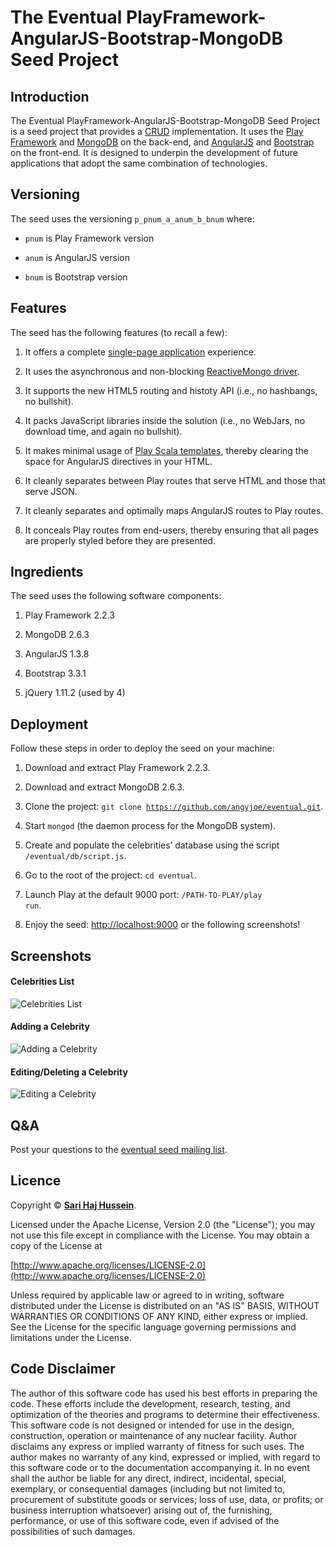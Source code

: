 # The Eventual PlayFramework-AngularJS-Bootstrap-MongoDB Seed Project

## Introduction

The Eventual PlayFramework-AngularJS-Bootstrap-MongoDB Seed Project is a seed project that provides a [CRUD](http://en.wikipedia.org/wiki/Create,_read,_update_and_delete) implementation. It uses the [Play Framework](http://www.playframework.com/) and [MongoDB](http://www.mongodb.org/) on the back-end, and [AngularJS](http://angularjs.org/) and [Bootstrap](http://getbootstrap.com/) on the front-end. It is designed to underpin the development of future applications that adopt the same combination of technologies.

## Versioning

The seed uses the versioning <code>p\_pnum\_a\_anum_b\_bnum</code> where:

* <code>pnum</code> is Play Framework version

* <code>anum</code> is AngularJS version

* <code>bnum</code> is Bootstrap version

## Features
The seed has the following features (to recall a few):

1. It offers a complete [single-page application](http://en.wikipedia.org/wiki/Single-page_application) experience.

2. It uses the asynchronous and non-blocking [ReactiveMongo driver](http://reactivemongo.org/).

3. It supports the new HTML5 routing and histoty API (i.e., no hashbangs, no bullshit).

4. It packs JavaScript libraries inside the solution (i.e., no WebJars, no download time, and again no bullshit).

5. It makes minimal usage of [Play Scala templates](https://www.playframework.com/documentation/2.2.3/ScalaTemplates), thereby clearing the space for AngularJS directives in your HTML.

6. It cleanly separates between Play routes that serve HTML and those that serve JSON.

7. It cleanly separates and optimally maps AngularJS routes to Play routes.

8. It conceals Play routes from end-users, thereby ensuring that all pages are properly styled before they are presented.

## Ingredients
The seed uses the following software components:

1. Play Framework 2.2.3

2. MongoDB 2.6.3

3. AngularJS 1.3.8

4. Bootstrap 3.3.1

5. jQuery 1.11.2 (used by 4)

## Deployment
Follow these steps in order to deploy the seed on your machine:

1. Download and extract Play Framework 2.2.3.

2. Download and extract MongoDB 2.6.3.

3. Clone the project: <code>git clone https://github.com/angyjoe/eventual.git</code>.

4. Start <code>mongod</code> (the daemon process for the MongoDB system).

5. Create and populate the celebrities’ database using the script <code>/eventual/db/script.js</code>.

6. Go to the root of the project: <code>cd eventual</code>.

7. Launch Play at the default 9000 port: <code>/PATH-TO-PLAY/play run</code>.

8. Enjoy the seed: [http://localhost:9000](http://localhost:9000) or the following screenshots!

## Screenshots

#### Celebrities List
![Celebrities List](./screenshots/Celebrities%20List.png)

#### Adding a Celebrity
![Adding a Celebrity](./screenshots/Adding%20a%20Celebrity.png)

#### Editing/Deleting a Celebrity
![Editing a Celebrity](./screenshots/Editing-Deleting%20a%20Celebrity.png)

## Q&A

Post your questions to the [eventual seed mailing list](https://lists.sourceforge.net/lists/listinfo/eventual-seed-list).

## Licence

Copyright &copy; **[Sari Haj Hussein](http://sarihh.info)**.

Licensed under the Apache License, Version 2.0 (the "License");
you may not use this file except in compliance with the License.
You may obtain a copy of the License at

[http://www.apache.org/licenses/LICENSE-2.0](http://www.apache.org/licenses/LICENSE-2.0)

Unless required by applicable law or agreed to in writing, software
distributed under the License is distributed on an "AS IS" BASIS,
WITHOUT WARRANTIES OR CONDITIONS OF ANY KIND, either express or implied.
See the License for the specific language governing permissions and
limitations under the License.

## Code Disclaimer

The author of this software code has used his best efforts in preparing the code. These efforts include the development, research, testing, and optimization of the theories and programs to determine their effectiveness. This software code is not designed or intended for use in the design, construction, operation or maintenance of any nuclear facility. Author disclaims any express or implied warranty of fitness for such uses. The author makes no warranty of any kind, expressed or implied, with regard to this software code or to the documentation accompanying it. In no event shall the author be liable for any direct, indirect, incidental, special, exemplary, or consequential damages (including but not limited to, procurement of substitute goods or services; loss of use, data, or profits; or business interruption whatsoever) arising out of, the furnishing, performance, or use of this software code, even if advised of the possibilities of such damages.